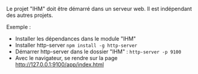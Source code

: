 Le projet "IHM" doit être démarré dans un serveur web.
Il est indépendant des autres projets.

Exemple :

* Installer les dépendances dans le module "IHM"
* Installer http-server `npm install -g http-server`
* Démarrer http-server dans le dossier "IHM" : `http-server -p 9100`
* Avec le navigateur, se rendre sur la page http://127.0.0.1:9100/app/index.html
